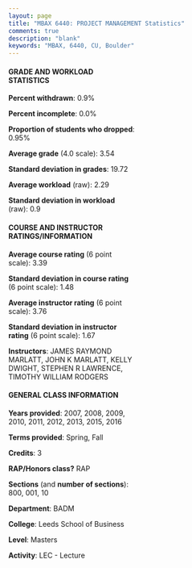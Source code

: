 ```yaml
---
layout: page
title: "MBAX 6440: PROJECT MANAGEMENT Statistics"
comments: true
description: "blank"
keywords: "MBAX, 6440, CU, Boulder"
--- 
```

<head>
<script src="https://ajax.googleapis.com/ajax/libs/jquery/2.1.3/jquery.min.js"></script>
<script src="https://dl.dropboxusercontent.com/s/pc42nxpaw1ea4o9/highcharts.js?dl=0"></script>
<!-- <script src="../assets/js/highcharts.js"></script> -->
<style type="text/css">@font-face {
	font-family: "Bebas Neue";
	src: url(https://www.filehosting.org/file/details/544349/BebasNeue%20Regular.otf) format("opentype");
	}
	h1.Bebas { 
		font-family: "Bebas Neue", Verdana, Tahoma;
	}
</style>
</head>
<body>
	<div id="container" style="float: right; width: 45%; height: 88%; margin-left: 2.5%; margin-right: 2.5%;"></div>
	<script language="JavaScript">
		$(document).ready(function() {
		var chart = {type: 'column'};
		var title = {text: 'Grade Distribution'};
		var xAxis = {categories: ['A','B','C','D','F'],crosshair: true};
		var yAxis = {min: 0,title: {text: 'Percentage'}};
		var tooltip = {headerFormat: '<center><b><span style="font-size:20px">{point.key}</span></b></center>',
		               pointFormat: '<td style="padding:0"><b>{point.y:.1f}%</b></td>',
		               footerFormat: '</table>',shared: true,useHTML: true};
		var plotOptions = {column: {pointPadding: 0.0,borderWidth: 0}};  
		var credits = {enabled: false};var series= [{name: 'Percent',data: [63.16,36.36,0.48,0.0,0.0,]}];
		var json = {};
		json.chart = chart;
		json.title = title;
		json.tooltip = tooltip;
		json.xAxis = xAxis;
		json.yAxis = yAxis;  
		json.series = series;
		json.plotOptions = plotOptions;  
		json.credits = credits;
		$('#container').highcharts(json);
	});
	</script>
</body>
			   
#### GRADE AND WORKLOAD STATISTICS

**Percent withdrawn**: 0.9%

**Percent incomplete**: 0.0%

**Proportion of students who dropped**: 0.95%

**Average grade** (4.0 scale): 3.54

**Standard deviation in grades**: 19.72

**Average workload** (raw): 2.29

**Standard deviation in workload** (raw): 0.9

#### COURSE AND INSTRUCTOR RATINGS/INFORMATION

**Average course rating** (6 point scale): 3.39

**Standard deviation in course rating** (6 point scale): 1.48

**Average instructor rating** (6 point scale): 3.76

**Standard deviation in instructor rating** (6 point scale): 1.67

**Instructors**: JAMES RAYMOND MARLATT, JOHN K MARLATT, KELLY DWIGHT, STEPHEN R LAWRENCE, TIMOTHY WILLIAM RODGERS

#### GENERAL CLASS INFORMATION

**Years provided**: 2007, 2008, 2009, 2010, 2011, 2012, 2013, 2015, 2016

**Terms provided**: Spring, Fall

**Credits**: 3

**RAP/Honors class?** RAP

**Sections** (and **number of sections**): 800, 001, 10

**Department**: BADM

**College**: Leeds School of Business

**Level**: Masters

**Activity**: LEC - Lecture
